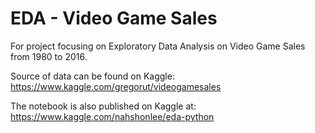 # EDA - Video Game Sales
For project focusing on Exploratory Data Analysis on Video Game Sales from 1980 to 2016.

Source of data can be found on Kaggle:
https://www.kaggle.com/gregorut/videogamesales

The notebook is also published on Kaggle at:
https://www.kaggle.com/nahshonlee/eda-python
